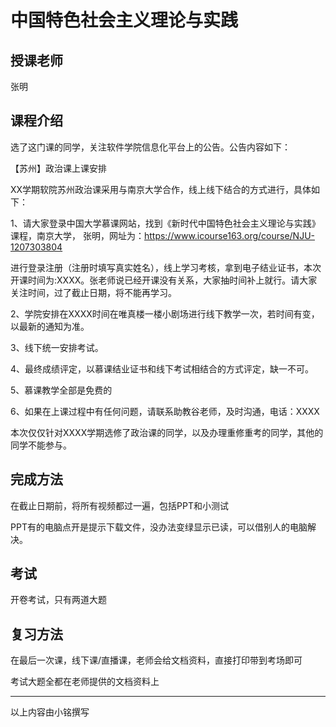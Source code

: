 # 中国特色社会主义理论与实践

## 授课老师

张明

## 课程介绍

选了这门课的同学，关注软件学院信息化平台上的公告。公告内容如下：

【苏州】政治课上课安排

XX学期软院苏州政治课采用与南京大学合作，线上线下结合的方式进行，具体如下：

1、请大家登录中国大学慕课网站，找到《新时代中国特色社会主义理论与实践》课程，南京大学， 张明，网址为：https://www.icourse163.org/course/NJU-1207303804

进行登录注册（注册时填写真实姓名），线上学习考核，拿到电子结业证书，本次开课时间为:XXXX。张老师说已经开课没有关系，大家抽时间补上就行。请大家关注时间，过了截止日期，将不能再学习。

2、学院安排在XXXX时间在唯真楼一楼小剧场进行线下教学一次，若时间有变，以最新的通知为准。

3、线下统一安排考试。

4、最终成绩评定，以慕课结业证书和线下考试相结合的方式评定，缺一不可。

5、慕课教学全部是免费的

6、如果在上课过程中有任何问题，请联系助教谷老师，及时沟通，电话：XXXX

本次仅仅针对XXXX学期选修了政治课的同学，以及办理重修重考的同学，其他的同学不能参与。

## 完成方法

在截止日期前，将所有视频都过一遍，包括PPT和小测试

PPT有的电脑点开是提示下载文件，没办法变绿显示已读，可以借别人的电脑解决。

## 考试

开卷考试，只有两道大题

## 复习方法

在最后一次课，线下课/直播课，老师会给文档资料，直接打印带到考场即可

考试大题全都在老师提供的文档资料上

---

以上内容由小铭撰写